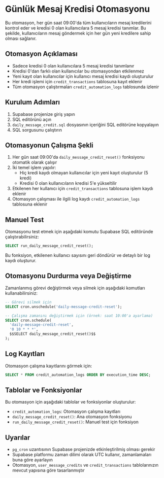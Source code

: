 # Günlük Mesaj Kredisi Otomasyonu

Bu otomasyon, her gün saat 09:00'da tüm kullanıcıların mesaj kredilerini kontrol eder ve kredisi 0 olan kullanıcılara 5 mesaj kredisi tanımlar. Bu şekilde, kullanıcıların mesaj göndermek için her gün yeni kredilere sahip olması sağlanır.

## Otomasyon Açıklaması

- Sadece kredisi 0 olan kullanıcılara 5 mesaj kredisi tanımlanır
- Kredisi 0'dan farklı olan kullanıcılar bu otomasyondan etkilenmez
- Yeni kayıt olan kullanıcılar için kullanıcı mesaj kredisi kaydı oluşturulur
- Her kredi işlemi için `credit_transactions` tablosuna kayıt eklenir
- Tüm otomasyon çalıştırmaları `credit_automation_logs` tablosunda izlenir

## Kurulum Adımları

1. Supabase projenize giriş yapın
2. SQL editörünü açın
3. `daily_message_credit.sql` dosyasının içeriğini SQL editörüne kopyalayın
4. SQL sorgusunu çalıştırın

## Otomasyonun Çalışma Şekli

1. Her gün saat 09:00'da `daily_message_credit_reset()` fonksiyonu otomatik olarak çalışır
2. İki temel işlem yapılır:
   - Hiç kredi kaydı olmayan kullanıcılar için yeni kayıt oluşturulur (5 kredi)
   - Kredisi 0 olan kullanıcıların kredisi 5'e yükseltilir
3. Etkilenen her kullanıcı için `credit_transactions` tablosuna işlem kaydı eklenir
4. Otomasyon çalışması ile ilgili log kaydı `credit_automation_logs` tablosuna eklenir

## Manuel Test

Otomasyonu test etmek için aşağıdaki komutu Supabase SQL editöründe çalıştırabilirsiniz:

```sql
SELECT run_daily_message_credit_reset();
```

Bu fonksiyon, etkilenen kullanıcı sayısını geri döndürür ve detaylı bir log kaydı oluşturur.

## Otomasyonu Durdurma veya Değiştirme

Zamanlanmış görevi değiştirmek veya silmek için aşağıdaki komutları kullanabilirsiniz:

```sql
-- Görevi silmek için
SELECT cron.unschedule('daily-message-credit-reset');

-- Çalışma zamanını değiştirmek için (örnek: saat 10:00'a ayarlama)
SELECT cron.schedule(
  'daily-message-credit-reset',
  '0 10 * * *',
  $$SELECT daily_message_credit_reset()$$
);
```

## Log Kayıtları

Otomasyon çalışma kayıtlarını görmek için:

```sql
SELECT * FROM credit_automation_logs ORDER BY execution_time DESC;
```

## Tablolar ve Fonksiyonlar

Bu otomasyon için aşağıdaki tablolar ve fonksiyonlar oluşturulur:

- `credit_automation_logs`: Otomasyon çalışma kayıtları
- `daily_message_credit_reset()`: Ana otomasyon fonksiyonu
- `run_daily_message_credit_reset()`: Manuel test için fonksiyon

## Uyarılar

- `pg_cron` uzantısının Supabase projenizde etkinleştirilmiş olması gerekir
- Supabase platformu zaman dilimi olarak UTC kullanır, zamanlamaları buna göre ayarlayın
- Otomasyon, `user_message_credits` ve `credit_transactions` tablolarınızın mevcut yapısına göre tasarlanmıştır 